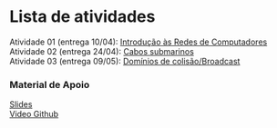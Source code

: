 # Lista de atividades

Atividade 01 (entrega 10/04): [Introdução às Redes de Computadores](https://docs.google.com/document/d/1BT5nUNMFeFQfyovH18r07zeaC-jYUYTL1GpiRfH-WDQ/edit?usp=sharing)     
Atividade 02 (entrega 24/04): [Cabos submarinos](https://docs.google.com/document/d/13TBFoPOOOg4ya-L0oUQOKhPjvpowaGlQq78arrqJ_Sk/edit?usp=sharing)    
Atividade 03 (entrega 09/05): [Domínios de colisão/Broadcast](https://docs.google.com/document/d/1EgV8QF9u9yf9zD2JxkfUUiC96KqTOivRLkqxXP_rIyw/edit?usp=sharing)    


### Material de Apoio  
[Slides](https://docs.google.com/presentation/d/1rbwuekduJZTNR3DxE4xZ0gyHwBOHmrkAjdqGz09-kPo/edit?usp=sharing)  
[Video Github](https://www.youtube.com/watch?v=zg8JcK1dgMI)   

